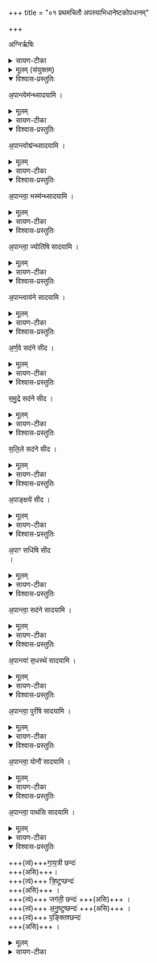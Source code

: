 +++
title = "०१ प्रथमचितौ अपस्याभिधानेष्टकोपधानम्"

+++

अग्निर्ऋषिः  

<details><summary>सायण-टीका</summary>

  (अथ चतुर्थाष्टके तृतीयः प्रपाठकः)।  
यस्य निःश्वसितं वेदा यो वेदेभ्योऽखिलं जगत्।  
निर्ममे तमहं वन्दे विद्यातीर्थमहेश्वरम्॥
प्रपाठके द्वितीयो हि चितिक्षेत्रं निरूपितम्।  
वाच्यास्तृतीयके पञ्च चितयोऽत्र त्रयोदश॥
अनुवाकास्त्रिभिर्द्वाभ्यां तथा द्वाभ्यां चतुष्टयात्।  
एकेन चितयो याज्या इत्यर्था अनुवाकगाः॥  
तत्र प्रथमेऽनुवाके प्रथमचितिगता अपस्याभिधाना इष्टका उच्यन्ते।  
</details>



<details><summary>मूलम् (संयुक्तम्)</summary>

अ॒पान्त्वेम॑न्थ्सादयाम्य॒पान्त्वोद्म॑न्थ्सादयाम्य॒पान्त्वा॒ भस्म॑न्थ्सादयाम्य॒पान्त्वा॒ ज्योति॑षि सादयाम्य॒पान्त्वाय॑ने सादयाम्यर्ण॒वे सद॑ने सीद समु॒द्रे सद॑ने सीद सलि॒ले सद॑ने सीदा॒पाङ्क्षये॑ सीदा॒पाꣳ सधि॑षि सीदा॒पान्त्वा॒ सद॑ने सादयाम्य॒पान्त्वा॑ स॒धस्थे॑ सादयाम्य॒पान्त्वा॒ पुरी॑षे सादयाम्य॒पान्त्वा॒ योनौ॑ सादयाम्य॒पान्त्वा॒ पाथ॑सि सादयामि गाय॒त्री छन्द॑स्त्रि॒ष्टुप्छन्दो॒ जग॑ती॒ छन्दो॑ऽनु॒ष्टुप्छन्दᳶ॑ प॒ङ्क्तिश्छन्दः॑ ॥ [1]
</details>

<details open><summary>विश्वास-प्रस्तुतिः</summary>

अ॒पान्त्वेम॑न्थ्सादयामि ।  
</details>

<details><summary>मूलम्</summary>

अ॒पान्त्वेम॑न्थ्सादयामि ।  
</details>

<details><summary>सायण-टीका</summary>

कल्पः “अपस्या उपदधात्यपां त्वेमन्त्सादयामीति पञ्च पुरस्तात्प्रतीचीरर्णवे सदने सीदेति पञ्च दक्षिणत उदीचरिपां त्वा सदने सादयमीति पञ्च पश्वात्प्राचीर्गायत्री छन्द इति पञ्चोत्तरतो दक्षिणा ” इति।  
तत्र प्रथमपञ्चकमन्त्रानाह— अपां त्वेमन्निति।  
हे इष्टके त्वा त्वामपामेमुञ्जलसंबन्धिनि प्रवाहदिगमनप्रकारे सादयमि स्थापयामि।  
एवमुत्तत्रापि योज्यम।  
</details>

<details open><summary>विश्वास-प्रस्तुतिः</summary>

अ॒पान्त्वोद्म॑न्थ्सादयामि ।  
</details>

<details><summary>मूलम्</summary>

अ॒पान्त्वोद्म॑न्थ्सादयामि ।  
</details>

<details><summary>सायण-टीका</summary>

ओद्मन्वीचीतरङ्गदिरुप उन्दने
</details>

<details open><summary>विश्वास-प्रस्तुतिः</summary>

अ॒पान्त्वा॒ भस्म॑न्थ्सादयामि ।  
</details>

<details><summary>मूलम्</summary>

अ॒पान्त्वा॒ भस्म॑न्थ्सादयामि ।  
</details>

<details><summary>सायण-टीका</summary>

भस्मन्भासके शुक्लरूपे
</details>

<details open><summary>विश्वास-प्रस्तुतिः</summary>

अ॒पान्त्वा॒ ज्योति॑षि सादयामि ।  
</details>

<details><summary>मूलम्</summary>

अ॒पान्त्वा॒ ज्योति॑षि सादयामि ।  
</details>

<details><summary>सायण-टीका</summary>

ज्योतिषि प्रकाशनैर्मल्य इत्यर्थः।  
</details>

<details open><summary>विश्वास-प्रस्तुतिः</summary>

अ॒पान्त्वाय॑ने सादयामि ।
</details>

<details><summary>मूलम्</summary>

अ॒पान्त्वाय॑ने सादयामि ।
</details>

<details><summary>सायण-टीका</summary>

अयने नदीकू पाद्याधारे।
</details>

<details open><summary>विश्वास-प्रस्तुतिः</summary>

अ॒र्ण॒वे सद॑ने सीद ।  
</details>

<details><summary>मूलम्</summary>

अ॒र्ण॒वे सद॑ने सीद ।  
</details>

<details><summary>सायण-टीका</summary>

अथ द्वितीयेष्टकापञ्चकमन्त्रानाह— अर्णवे सदने सीदेति।  
अर्णवशब्देन सादृश्यत्प्रौढतटाकाद्युपलक्ष्यते।  
तच्चापां सदनं, तस्मिन्स्थाने हे इष्टके सीदोपविश।  
</details>

<details open><summary>विश्वास-प्रस्तुतिः</summary>

स॒मु॒द्रे सद॑ने सीद ।  
</details>

<details><summary>मूलम्</summary>

स॒मु॒द्रे सद॑ने सीद ।  
</details>

<details><summary>सायण-टीका</summary>

समुद्रः प्रसिद्धः ।  
</details>

<details open><summary>विश्वास-प्रस्तुतिः</summary>

स॒लि॒ले  सद॑ने सीद ।  
</details>

<details><summary>मूलम्</summary>

स॒लि॒ले  सद॑ने सीद ।  
</details>

<details><summary>सायण-टीका</summary>

सलिलशब्देनानिर्धारितविशेषो जलमात्राधार उपलक्षितः।  
</details>

<details open><summary>विश्वास-प्रस्तुतिः</summary>

अ॒पाङ्क्षये॑ सीद ।
</details>

<details><summary>मूलम्</summary>

अ॒पाङ्क्षये॑ सीद ।
</details>

<details><summary>सायण-टीका</summary>

क्षीयन्ते शुष्यन्त्यापोऽत्रेति शुष्कतटाकादीः क्षयः।  
</details>

<details open><summary>विश्वास-प्रस्तुतिः</summary>

अ॒पाꣳ सधि॑षि सीद  
।  
</details>

<details><summary>मूलम्</summary>

अ॒पाꣳ सधि॑षि सीद  
।  
</details>

<details><summary>सायण-टीका</summary>

जलेन सह मेघे धीयते स्थाप्यत इति सधीर्वर्षोपलादिः।
</details>

<details open><summary>विश्वास-प्रस्तुतिः</summary>

अ॒पान्त्वा॒ सद॑ने सादयामि ।
</details>

<details><summary>मूलम्</summary>

अ॒पान्त्वा॒ सद॑ने सादयामि ।
</details>

<details><summary>सायण-टीका</summary>

अथ तृतीयपञ्चकमन्त्रनाह अषां त्वा सदन इति।  
हे इष्टके त्वामपां सदने नद्यादौ सादयामि।  
</details>

<details open><summary>विश्वास-प्रस्तुतिः</summary>

अ॒पान्त्वा॑ स॒धस्थे॑ सादयामि ।  
</details>

<details><summary>मूलम्</summary>

अ॒पान्त्वा॑ स॒धस्थे॑ सादयामि ।  
</details>

<details><summary>सायण-टीका</summary>

अद्भिः सह विद्यु दियो यत्र मेधे तिष्ठन्ति सोऽयं मेधः सधस्थः।  
</details>

<details open><summary>विश्वास-प्रस्तुतिः</summary>

अ॒पान्त्वा॒ पुरी॑षे सादयामि ।   
</details>

<details><summary>मूलम्</summary>

अ॒पान्त्वा॒ पुरी॑षे सादयामि ।   
</details>

<details><summary>सायण-टीका</summary>

षुरीषशब्देन नाद्यादिगताः सिकता उच्यन्ते।
</details>

<details open><summary>विश्वास-प्रस्तुतिः</summary>

अ॒पान्त्वा॒ योनौ॑ सादयामि ।   
</details>

<details><summary>मूलम्</summary>

अ॒पान्त्वा॒ योनौ॑ सादयामि ।   
</details>

<details><summary>सायण-टीका</summary>

योनिशब्देन जलकारणभूतोऽग्निरुच्यते।  
“अग्ने  १९७१ रापः ” इति श्रुतेः।   
</details>

<details open><summary>विश्वास-प्रस्तुतिः</summary>

अ॒पान्त्वा॒ पाथ॑सि सादयामि ।  
</details>

<details><summary>मूलम्</summary>

अ॒पान्त्वा॒ पाथ॑सि सादयामि ।  
</details>

<details><summary>सायण-टीका</summary>

पीयते जलं जीमूतेरत्रेति पाथः समुद्रः।
</details>

<details open><summary>विश्वास-प्रस्तुतिः</summary>

+++(त्वं)+++गा॒य॒त्री छन्दः॑  
+++(असि)+++।  
+++(त्वं)+++ त्रि॒ष्टुप्छन्दः॑  
+++(असि)+++ ।  
+++(त्वं)+++ जग॑ती॒ छन्दः॑ +++(असि)+++ ।  
+++(त्वं)+++ अ॒नु॒ष्टुष्छन्दः॑  +++(असि)+++ ।  
+++(त्वं)+++ प॒ङ्क्तिश्छन्दः॑  
+++(असि)+++ ।    
</details>

<details><summary>मूलम्</summary>

+++(त्वं)+++गा॒य॒त्री छन्दः॑  
+++(असि)+++।  
+++(त्वं)+++ त्रि॒ष्टुप्छन्दः॑  
+++(असि)+++ ।  
+++(त्वं)+++ जग॑ती॒ छन्दः॑ +++(असि)+++ ।  
+++(त्वं)+++ अ॒नु॒ष्टुष्छन्दः॑  +++(असि)+++ ।  
+++(त्वं)+++ प॒ङ्क्तिश्छन्दः॑  
+++(असि)+++ ।    
</details>

<details><summary>सायण-टीका</summary>

चतुर्थपञ्चकमन्त्रानाह— गायत्री छन्द इति।  
हे इष्टके त्वं गायत्र्याख्यच्छन्दोरूपाऽसि।  
एवमितरत्रापि।  
एतैर्मन्त्रैः साध्यमुपधानं विधत्ते—
“पशुर्वा एष यदग्निर्योनिः खलु वा एषा पशोर्विक्रियते यत्प्राचीनमैष्टकाद्यजुः क्रियते रेतोऽपस्या अपस्या उप दधाति योनावेव रेतो दधाति ” [सं॰ का॰ ५ प्र॰ २ अ॰  १०] इति।  
योऽयमग्निः स एष पशुप्राप्तिहेतुत्वात्पशुरेव।  
इष्टकोपवानात्पूर्वं यदङ्गजातमनुष्ठीयते तेन षशोरेषा योनिरेव विकृता भवति।  
यथा लोक ऋतुकाले विकृता योनी रेतोधारणमपेक्षते तद्वदित्यर्थः।  
अब्लिङ्गगतैर्मन्त्रैरुपधेया इष्टका अपस्याः।  
ताश्व रेतःस्थानीयाः।  
अतस्ता उपदध्यात्।  
तदुपधानेन योनावेव रेतो धारितं भवति ।

सामान्येन विहितं विशेषाकारेण पुनर्विधत्ते—
“पञ्चोप दधाति पाङ्काः पशवः षशूनेवास्मै प्र जनयति ” [सं॰ का॰ ५ प्र॰ २ अ॰  १०] इति।  
अत्र पुरस्तादित्यध्याहर्तव्यम।  
पूर्वस्यां दिशि पञ्चेष्टका उपदध्यात्।  
सपुच्छैः पादैः पञ्चभिर्योगात्पशवः पाङ्काः।  
अथ द्वितीयपञ्चकस्य देशं विधत्ते “पञ्च दक्षिणतो वज्रो वा अपस्या वज्रेणैव यज्ञस्य दक्षिणतो रक्षाꣳस्यपहन्ति ” (सं॰ का॰ ५ प्र॰ २ अ॰  १०) इति।  
वज्रवद्वैरिनिवारणसमर्थत्वादपस्यानां वज्रत्वम्।  
अथ तृतीयपञ्चकस्य देशं विधत्ते— “पञ्च पश्वात्प्राचीरुप दधाति पश्वाद्वै प्राजीनꣳरेतो धीयते पश्र्वादेवास्मै प्राचीनꣳ रेतो दधाति ” [सं॰ का॰ ५ प्र॰ २ अ॰  १०] इति।  
प्राचीः प्राङ्मुखाः।  
लोके हि पश्विमायां दिश्यवपस्थितेन प्राङ्मुखेन पुरुषेण रेतः  प्राचीनं संमुखमेव गर्भाशये स्थाप्यते।  
अतो यजमानार्थमपि तथा कृतं भवति।  
पूर्वपश्र्विमयोरिष्टकाः सह प्रशंसति—  १९७२ “पञ्च पुरस्तात्प्रतीचीरुप दधाति पञ्च पश्र्वात्प्राचीस्तस्मात्प्राचीनꣳ रेतो धीयते प्रतीचीः प्रजा जायन्ते ” [सं॰ का॰ ५ प्र॰ २ अ॰  १०] इति।  
प्रतीचीः प्रत्यगपवर्गाः ।  
प्राच्यां प्रथमामाधाय ततः पश्विमायां द्वितीयां ततोऽपि पश्र्विनायां तृतीयेत्येषा रीतिः।  
प्राचीरित्यत्र तद्विपरीता रीतिः।  
लोकेऽपि पुरो योन्यभिमुखत्वेन रेतःस्थापनं, तद्विपर्ययेण प्रजननम।  
चतुर्थपञ्चकस्य देशं विधत्ते— “पञ्चोत्तरतश्छन्दस्याः पशवो वै छन्दस्याः पशूनेव प्रजातान्त्स्वमायतनमभि पर्यूहते ” [सं॰ का॰ ५ प्र॰ २ अ॰  १०] इति।  
पूर्वोपधानेन प्रजातान्वशूननेनोपधानेन स्वस्थानं प्रापयति।  
देशविशेषान्विधाय समुदायाकारेण प्रशंसति— “इयं वा अग्नेरतिदाहादविमेत्सतौ अपस्या अपश्यन्ता उपाधत्त ततो  वा इमां नात्यदहद्यदपस्या उपदधात्यस्या अनतिदाहाय ” [सं॰ का॰ ५ प्र॰ २ अ॰  १०] इति।  
अपां शान्तत्वादपस्याभिरतिदाहस्य परिहारः।

पुनः प्रकारान्तरेण प्रशंसति— “उवाच हेयमददित्स ब्रह्मणाऽन्नं यस्यैता उपधीयान्तै य उ चैना  एवं वेद ” [सं॰ का॰ ५ प्र॰ २ अ॰  १०] इति।  
यस्य यजमानस्यैता अपस्या उपधीयन्ते, योऽपि विद्वानेता (ना) अपस्या उक्तप्रकारेण जानाति, स यजमानः स च वेदिता ब्रह्मणा मुख्यया वृत्त्याऽन्नम ददिदन्नमत्त्येवमिदं वाक्यमियं पृथिव्युवाच ह। तस्मादपस्याः प्रशस्ता इति तात्पर्यार्थः।   
अत्र विनियोगसंग्रहः—
अपामपस्या दिक्ष्वेता उपधेमास्तु विंशतिः॥

इति श्रीमत्सायणाचार्यविरचिते माधवीये वेदार्थप्रकाशे कृष्णयजुर्वेदीयतैत्तिरीयसंहिताभाष्ये चतुर्थकाण्डे द्वितीयप्रपाठके  प्रथमोऽनुवाकः ॥ १ ॥  १९७३
</details>
